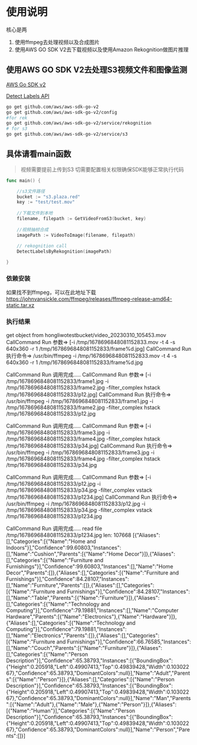 # 使用说明

核心是两

1. 使用ffmpeg去处理视频以及合成图片
2. 使用AWS GO SDK V2去下载视频以及使用Amazon Rekognition做图片推理

## 使用AWS GO SDK V2去处理S3视频文件和图像监测

[AWS Go SDK v2](https://aws.github.io/aws-sdk-go-v2/docs/getting-started/)

[Detect Labels API](https://docs.aws.amazon.com/zh_cn/rekognition/latest/APIReference/API_DetectLabels.html)

```bash
go get github.com/aws/aws-sdk-go-v2
go get github.com/aws/aws-sdk-go-v2/config
#for rek
go get github.com/aws/aws-sdk-go-v2/service/rekognition
# for s3
go get github.com/aws/aws-sdk-go-v2/service/s3
```

## 具体请看main函数

> 视频需要提前上传到S3 切需要配置相关权限确保SDK能够正常执行代码

```go
func main() {

    //s3文件路径
    bucket := "s3.plaza.red"
    key := "test/test.mov"
    
    //下载文件到本地
    filename, filepath := GetVideoFromS3(bucket, key)
    
    //视频抽桢合成
    imagePath := VideoToImage(filename, filepath)
    
    // rekognition call
    DetectLabelsByRekognition(imagePath)

}

```

### 依赖安装
如果找不到ffmpeg，可以在此地址下载
https://johnvansickle.com/ffmpeg/releases/ffmpeg-release-amd64-static.tar.xz

### 执行结果
get object from hongliwotestbucket/video_20230310_105453.mov
CallCommand Run 参数=>  [-i /tmp/1678696848081152833.mov -t 4 -s 640x360 -r 1 /tmp/1678696848081152833/frame%d.jpg]
CallCommand Run 执行命令=>  /usr/bin/ffmpeg -i /tmp/1678696848081152833.mov -t 4 -s 640x360 -r 1 /tmp/1678696848081152833/frame%d.jpg

CallCommand Run 调用完成.....
CallCommand Run 参数=>  [-i /tmp/1678696848081152833/frame1.jpg -i /tmp/1678696848081152833/frame2.jpg -filter_complex hstack /tmp/1678696848081152833/p12.jpg]
CallCommand Run 执行命令=>  /usr/bin/ffmpeg -i /tmp/1678696848081152833/frame1.jpg -i /tmp/1678696848081152833/frame2.jpg -filter_complex hstack /tmp/1678696848081152833/p12.jpg

CallCommand Run 调用完成.....
CallCommand Run 参数=>  [-i /tmp/1678696848081152833/frame3.jpg -i /tmp/1678696848081152833/frame4.jpg -filter_complex hstack /tmp/1678696848081152833/p34.jpg]
CallCommand Run 执行命令=>  /usr/bin/ffmpeg -i /tmp/1678696848081152833/frame3.jpg -i /tmp/1678696848081152833/frame4.jpg -filter_complex hstack /tmp/1678696848081152833/p34.jpg

CallCommand Run 调用完成.....
CallCommand Run 参数=>  [-i /tmp/1678696848081152833/p12.jpg -i /tmp/1678696848081152833/p34.jpg -filter_complex vstack /tmp/1678696848081152833/p1234.jpg]
CallCommand Run 执行命令=>  /usr/bin/ffmpeg -i /tmp/1678696848081152833/p12.jpg -i /tmp/1678696848081152833/p34.jpg -filter_complex vstack /tmp/1678696848081152833/p1234.jpg

CallCommand Run 调用完成.....
read file /tmp/1678696848081152833/p1234.jpg len: 107668 
[{"Aliases":[],"Categories":[{"Name":"Home and Indoors"}],"Confidence":99.60803,"Instances":[],"Name":"Cushion","Parents":[{"Name":"Home Decor"}]},{"Aliases":[],"Categories":[{"Name":"Furniture and Furnishings"}],"Confidence":99.60803,"Instances":[],"Name":"Home Decor","Parents":[]},{"Aliases":[],"Categories":[{"Name":"Furniture and Furnishings"}],"Confidence":84.28107,"Instances":[],"Name":"Furniture","Parents":[]},{"Aliases":[],"Categories":[{"Name":"Furniture and Furnishings"}],"Confidence":84.28107,"Instances":[],"Name":"Table","Parents":[{"Name":"Furniture"}]},{"Aliases":[],"Categories":[{"Name":"Technology and Computing"}],"Confidence":79.19881,"Instances":[],"Name":"Computer Hardware","Parents":[{"Name":"Electronics"},{"Name":"Hardware"}]},{"Aliases":[],"Categories":[{"Name":"Technology and Computing"}],"Confidence":79.19881,"Instances":[],"Name":"Electronics","Parents":[]},{"Aliases":[],"Categories":[{"Name":"Furniture and Furnishings"}],"Confidence":66.76585,"Instances":[],"Name":"Couch","Parents":[{"Name":"Furniture"}]},{"Aliases":[],"Categories":[{"Name":"Person Description"}],"Confidence":65.38793,"Instances":[{"BoundingBox":{"Height":0.205918,"Left":0.49907413,"Top":0.49839428,"Width":0.10302267},"Confidence":65.38793,"DominantColors":null}],"Name":"Adult","Parents":[{"Name":"Person"}]},{"Aliases":[],"Categories":[{"Name":"Person Description"}],"Confidence":65.38793,"Instances":[{"BoundingBox":{"Height":0.205918,"Left":0.49907413,"Top":0.49839428,"Width":0.10302267},"Confidence":65.38793,"DominantColors":null}],"Name":"Man","Parents":[{"Name":"Adult"},{"Name":"Male"},{"Name":"Person"}]},{"Aliases":[{"Name":"Human"}],"Categories":[{"Name":"Person Description"}],"Confidence":65.38793,"Instances":[{"BoundingBox":{"Height":0.205918,"Left":0.49907413,"Top":0.49839428,"Width":0.10302267},"Confidence":65.38793,"DominantColors":null}],"Name":"Person","Parents":[]}]